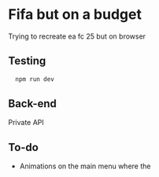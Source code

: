 # Fifa but on a budget

Trying to recreate ea fc 25 but on browser

## Testing

```bash
  npm run dev
```

## Back-end

Private API

## To-do

- Animations on the main menu where the 
